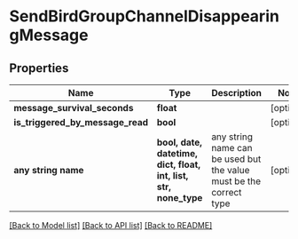 # SendBirdGroupChannelDisappearingMessage


## Properties
Name | Type | Description | Notes
------------ | ------------- | ------------- | -------------
**message_survival_seconds** | **float** |  | [optional] 
**is_triggered_by_message_read** | **bool** |  | [optional] 
**any string name** | **bool, date, datetime, dict, float, int, list, str, none_type** | any string name can be used but the value must be the correct type | [optional]

[[Back to Model list]](../README.md#documentation-for-models) [[Back to API list]](../README.md#documentation-for-api-endpoints) [[Back to README]](../README.md)


